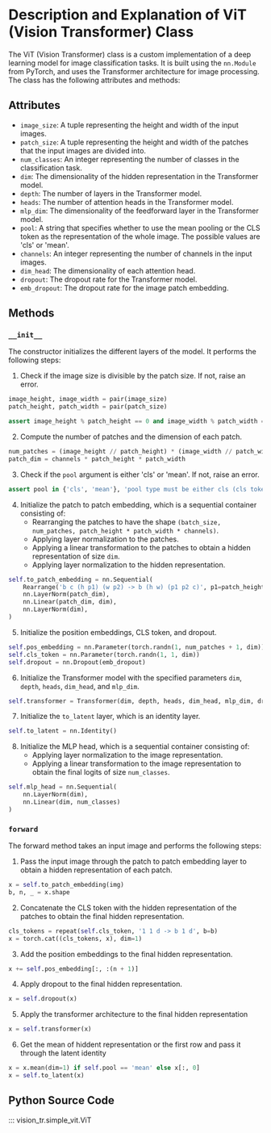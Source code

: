 # Description and Explanation of ViT (Vision Transformer) Class

The ViT (Vision Transformer) class is a custom implementation of a deep learning model for image classification tasks. It is built using the `nn.Module` from PyTorch, and uses the Transformer architecture for image processing. The class has the following attributes and methods:

## Attributes
- `image_size`: A tuple representing the height and width of the input images.
- `patch_size`: A tuple representing the height and width of the patches that the input images are divided into.
- `num_classes`: An integer representing the number of classes in the classification task.
- `dim`: The dimensionality of the hidden representation in the Transformer model.
- `depth`: The number of layers in the Transformer model.
- `heads`: The number of attention heads in the Transformer model.
- `mlp_dim`: The dimensionality of the feedforward layer in the Transformer model.
- `pool`: A string that specifies whether to use the mean pooling or the CLS token as the representation of the whole image. The possible values are 'cls' or 'mean'.
- `channels`: An integer representing the number of channels in the input images.
- `dim_head`: The dimensionality of each attention head.
- `dropout`: The dropout rate for the Transformer model.
- `emb_dropout`: The dropout rate for the image patch embedding.

## Methods

### `__init__`
The constructor initializes the different layers of the model. It performs the following steps:

1. Check if the image size is divisible by the patch size. If not, raise an error.
```python
image_height, image_width = pair(image_size)
patch_height, patch_width = pair(patch_size)

assert image_height % patch_height == 0 and image_width % patch_width == 0, 'Image dimensions must be divisible by the patch size.'

```
2. Compute the number of patches and the dimension of each patch.
```python
num_patches = (image_height // patch_height) * (image_width // patch_width)
patch_dim = channels * patch_height * patch_width
```
3. Check if the `pool` argument is either 'cls' or 'mean'. If not, raise an error.
```python
assert pool in {'cls', 'mean'}, 'pool type must be either cls (cls token) or mean (mean pooling)'
```
4. Initialize the patch to patch embedding, which is a sequential container consisting of:
    - Rearranging the patches to have the shape `(batch_size, num_patches, patch_height * patch_width * channels)`.
    - Applying layer normalization to the patches.
    - Applying a linear transformation to the patches to obtain a hidden representation of size `dim`.
    - Applying layer normalization to the hidden representation.

```python
self.to_patch_embedding = nn.Sequential(
    Rearrange('b c (h p1) (w p2) -> b (h w) (p1 p2 c)', p1=patch_height, p2=patch_width),
    nn.LayerNorm(patch_dim),
    nn.Linear(patch_dim, dim),
    nn.LayerNorm(dim),
)
```
5. Initialize the position embeddings, CLS token, and dropout.
```python
self.pos_embedding = nn.Parameter(torch.randn(1, num_patches + 1, dim))
self.cls_token = nn.Parameter(torch.randn(1, 1, dim))
self.dropout = nn.Dropout(emb_dropout)
```
6. Initialize the Transformer model with the specified parameters `dim`, `depth`, `heads`, `dim_head`, and `mlp_dim`.
```python
self.transformer = Transformer(dim, depth, heads, dim_head, mlp_dim, dropout)
```
7. Initialize the `to_latent` layer, which is an identity layer.
```python
self.to_latent = nn.Identity()
```

8. Initialize the MLP head, which is a sequential container consisting of:
    - Applying layer normalization to the image representation.
    - Applying a linear transformation to the image representation to obtain the final logits of size `num_classes`.

```python
self.mlp_head = nn.Sequential(
    nn.LayerNorm(dim),
    nn.Linear(dim, num_classes)
)
```
### `forward`
The forward method takes an input image and performs the following steps:

1. Pass the input image through the patch to patch embedding layer to obtain a hidden representation of each patch.
```python
x = self.to_patch_embedding(img)
b, n, _ = x.shape
```
2. Concatenate the CLS token with the hidden representation of the patches to obtain the final hidden representation.
```python
cls_tokens = repeat(self.cls_token, '1 1 d -> b 1 d', b=b)
x = torch.cat((cls_tokens, x), dim=1)
```
3. Add the position embeddings to the final hidden representation.
```python
x += self.pos_embedding[:, :(n + 1)]
```
4. Apply dropout to the final hidden representation.
```python
x = self.dropout(x)
```
5. Apply the transformer architecture to the final hidden representation
```python
x = self.transformer(x)
```
6. Get the mean of hiddent representation or the first row and pass it through the latent identity

```python
x = x.mean(dim=1) if self.pool == 'mean' else x[:, 0]
x = self.to_latent(x)
```



## Python Source Code

::: vision_tr.simple_vit.ViT
